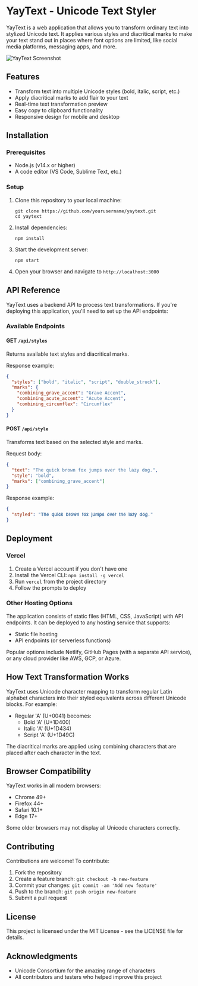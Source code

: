 # YayText - Unicode Text Styler

YayText is a web application that allows you to transform ordinary text into stylized Unicode text. It applies various styles and diacritical marks to make your text stand out in places where font options are limited, like social media platforms, messaging apps, and more.

![YayText Screenshot](screenshots/screenshot.png)

## Features

- Transform text into multiple Unicode styles (bold, italic, script, etc.)
- Apply diacritical marks to add flair to your text
- Real-time text transformation preview
- Easy copy to clipboard functionality
- Responsive design for mobile and desktop

## Installation

### Prerequisites

- Node.js (v14.x or higher)
- A code editor (VS Code, Sublime Text, etc.)

### Setup

1. Clone this repository to your local machine:
   ```
   git clone https://github.com/yourusername/yaytext.git
   cd yaytext
   ```

2. Install dependencies:
   ```
   npm install
   ```

3. Start the development server:
   ```
   npm start
   ```

4. Open your browser and navigate to `http://localhost:3000`

## API Reference

YayText uses a backend API to process text transformations. If you're deploying this application, you'll need to set up the API endpoints:

### Available Endpoints

#### GET `/api/styles`

Returns available text styles and diacritical marks.

Response example:
```json
{
  "styles": ["bold", "italic", "script", "double_struck"],
  "marks": {
    "combining_grave_accent": "Grave Accent",
    "combining_acute_accent": "Acute Accent",
    "combining_circumflex": "Circumflex"
  }
}
```

#### POST `/api/style`

Transforms text based on the selected style and marks.

Request body:
```json
{
  "text": "The quick brown fox jumps over the lazy dog.",
  "style": "bold",
  "marks": ["combining_grave_accent"]
}
```

Response example:
```json
{
  "styled": "𝐓̀𝐡̀𝐞̀ 𝐪̀𝐮̀𝐢̀𝐜̀𝐤̀ 𝐛̀𝐫̀𝐨̀𝐰̀𝐧̀ 𝐟̀𝐨̀𝐱̀ 𝐣̀𝐮̀𝐦̀𝐩̀𝐬̀ 𝐨̀𝐯̀𝐞̀𝐫̀ 𝐭̀𝐡̀𝐞̀ 𝐥̀𝐚̀𝐳̀𝐲̀ 𝐝̀𝐨̀𝐠̀."
}
```

## Deployment

### Vercel

1. Create a Vercel account if you don't have one
2. Install the Vercel CLI: `npm install -g vercel`
3. Run `vercel` from the project directory
4. Follow the prompts to deploy

### Other Hosting Options

The application consists of static files (HTML, CSS, JavaScript) with API endpoints. It can be deployed to any hosting service that supports:

- Static file hosting
- API endpoints (or serverless functions)

Popular options include Netlify, GitHub Pages (with a separate API service), or any cloud provider like AWS, GCP, or Azure.

## How Text Transformation Works

YayText uses Unicode character mapping to transform regular Latin alphabet characters into their styled equivalents across different Unicode blocks. For example:

- Regular 'A' (U+0041) becomes:
  - Bold 'A' (U+1D400)
  - Italic 'A' (U+1D434)
  - Script 'A' (U+1D49C)

The diacritical marks are applied using combining characters that are placed after each character in the text.

## Browser Compatibility

YayText works in all modern browsers:
- Chrome 49+
- Firefox 44+
- Safari 10.1+
- Edge 17+

Some older browsers may not display all Unicode characters correctly.

## Contributing

Contributions are welcome! To contribute:

1. Fork the repository
2. Create a feature branch: `git checkout -b new-feature`
3. Commit your changes: `git commit -am 'Add new feature'`
4. Push to the branch: `git push origin new-feature`
5. Submit a pull request

## License

This project is licensed under the MIT License - see the LICENSE file for details.

## Acknowledgments

- Unicode Consortium for the amazing range of characters
- All contributors and testers who helped improve this project
